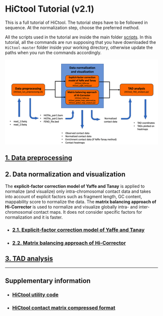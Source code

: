 # HiCtool Tutorial (v2.1)

This is a full tutorial of HiCtool. The tutorial steps have to be followed in sequence. At the normalization step, choose the preferred method.

All the scripts used in the tutorial are inside the main folder [scripts](https://github.com/Zhong-Lab-UCSD/HiCtool/tree/master/scripts). In this tutorial, all the commands are run supposing that you have downloaded the ``HiCtool-master`` folder inside your working directory, otherwise update the paths when you run the commands accordingly.

![](/tutorial/HiCtool_flowchart.png)

## [1. Data preprocessing](/tutorial/data-preprocessing.md)
## 2. Data normalization and visualization
The **explicit-factor correction model of Yaffe and Tanay** is applied to normalize (and visualize) only intra-chromosomal contact data and takes into account of explicit factors such as fragment length, GC content, mappability score to normalize the data. The **matrix balancing approach of Hi-Corrector** is used to normalize and visualize globally intra- and inter-chromosomal contact maps. It does not consider specific factors for normalization and it is faster.
- ### [2.1. Explicit-factor correction model of Yaffe and Tanay](/tutorial/normalization-yaffe-tanay.md)
- ### [2.2. Matrix balancing approach of Hi-Corrector](/tutorial/normalization-matrix-balancing.md)
## [3. TAD analysis](/tutorial/tad-analysis.md)

***
## Supplementary information

- ### [HiCtool utility code](/tutorial/HiCtool_utility_code.md)
- ### [HiCtool contact matrix compressed format](/tutorial/HiCtool_compressed_format.md)

